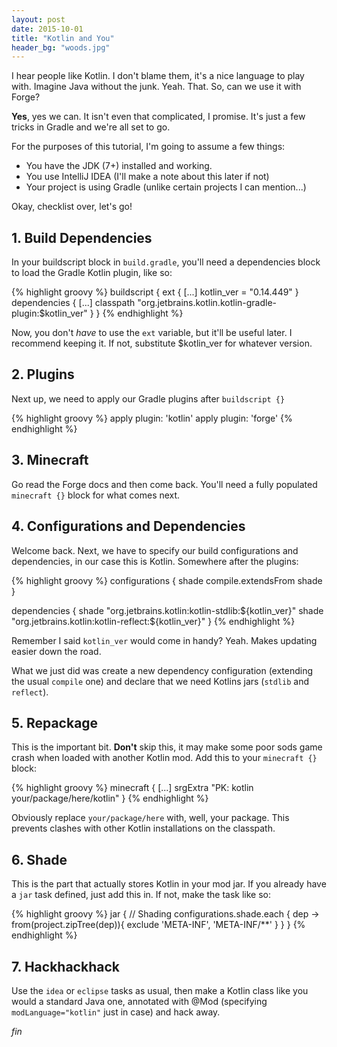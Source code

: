 ```yaml
---
layout: post
date: 2015-10-01
title: "Kotlin and You"
header_bg: "woods.jpg"
---
```


I hear people like Kotlin. I don't blame them, it's a nice language to play with. Imagine Java without the junk. Yeah. That. So, can we use it with Forge?

**Yes**, yes we can. It isn't even that complicated, I promise. It's just a few tricks in Gradle and we're all set to go.

For the purposes of this tutorial, I'm going to assume a few things:

- You have the JDK (7+) installed and working.
- You use IntelliJ IDEA (I'll make a note about this later if not)
- Your project is using Gradle (unlike certain projects I can mention...)

Okay, checklist over, let's go!

## 1. Build Dependencies
In your buildscript block in `build.gradle`, you'll need a dependencies block to load the Gradle Kotlin plugin, like so:

{% highlight groovy %}
buildscript {
  ext {
    [...]
    kotlin_ver = "0.14.449"
  }
  dependencies {
    [...]
    classpath "org.jetbrains.kotlin.kotlin-gradle-plugin:$kotlin_ver"
  }
}
{% endhighlight %}

Now, you don't _have_ to use the `ext` variable, but it'll be useful later. I recommend keeping it. If not, substitute $kotlin_ver for whatever version.

## 2. Plugins
Next up, we need to apply our Gradle plugins after `buildscript {}`

{% highlight groovy %}
apply plugin: 'kotlin'
apply plugin: 'forge'
{% endhighlight %}

## 3. Minecraft
Go read the Forge docs and then come back. You'll need a fully populated `minecraft {}` block for what comes next.

## 4. Configurations and Dependencies
Welcome back. Next, we have to specify our build configurations and dependencies, in our case this is Kotlin. Somewhere after the plugins:

{% highlight groovy %}
configurations {
    shade
    compile.extendsFrom shade
}

dependencies {
    shade "org.jetbrains.kotlin:kotlin-stdlib:${kotlin_ver}"
    shade "org.jetbrains.kotlin:kotlin-reflect:${kotlin_ver}"
}
{% endhighlight %}

Remember I said `kotlin_ver` would come in handy? Yeah. Makes updating easier down the road.

What we just did was create a new dependency configuration (extending the usual `compile` one) and declare that we need Kotlins jars (`stdlib` and `reflect`).

## 5. Repackage
This is the important bit. **Don't** skip this, it may make some poor sods game crash when loaded with another Kotlin mod. Add this to your `minecraft {}` block:

{% highlight groovy %}
minecraft {
  [...]
  srgExtra "PK: kotlin your/package/here/kotlin"
}
{% endhighlight %}

Obviously replace `your/package/here` with, well, your package. This prevents clashes with other Kotlin installations on the classpath.

## 6. Shade
This is the part that actually stores Kotlin in your mod jar. If you already have a `jar` task defined, just add this in. If not, make the task like so:

{% highlight groovy %}
jar {
    // Shading
    configurations.shade.each { dep ->
        from(project.zipTree(dep)){
            exclude 'META-INF', 'META-INF/**'
        }
    }
}
{% endhighlight %}

## 7. Hackhackhack
Use the `idea` or `eclipse` tasks as usual, then make a Kotlin class like you would a standard Java one, annotated with @Mod (specifying `modLanguage="kotlin"` just in case) and hack away.

_fin_
